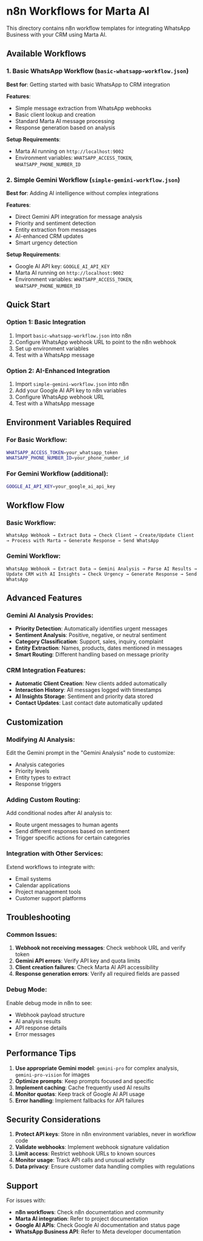 # n8n Workflows for Marta AI

This directory contains n8n workflow templates for integrating WhatsApp Business with your CRM using Marta AI.

## Available Workflows

### 1. Basic WhatsApp Workflow (`basic-whatsapp-workflow.json`)
**Best for**: Getting started with basic WhatsApp to CRM integration

**Features**:
- Simple message extraction from WhatsApp webhooks
- Basic client lookup and creation
- Standard Marta AI message processing
- Response generation based on analysis

**Setup Requirements**:
- Marta AI running on `http://localhost:9002`
- Environment variables: `WHATSAPP_ACCESS_TOKEN`, `WHATSAPP_PHONE_NUMBER_ID`

### 2. Simple Gemini Workflow (`simple-gemini-workflow.json`)
**Best for**: Adding AI intelligence without complex integrations

**Features**:
- Direct Gemini API integration for message analysis
- Priority and sentiment detection
- Entity extraction from messages
- AI-enhanced CRM updates
- Smart urgency detection

**Setup Requirements**:
- Google AI API key: `GOOGLE_AI_API_KEY`
- Marta AI running on `http://localhost:9002`
- Environment variables: `WHATSAPP_ACCESS_TOKEN`, `WHATSAPP_PHONE_NUMBER_ID`

## Quick Start

### Option 1: Basic Integration
1. Import `basic-whatsapp-workflow.json` into n8n
2. Configure WhatsApp webhook URL to point to the n8n webhook
3. Set up environment variables
4. Test with a WhatsApp message

### Option 2: AI-Enhanced Integration
1. Import `simple-gemini-workflow.json` into n8n
2. Add your Google AI API key to n8n variables
3. Configure WhatsApp webhook URL
4. Test with a WhatsApp message

## Environment Variables Required

### For Basic Workflow:
```bash
WHATSAPP_ACCESS_TOKEN=your_whatsapp_token
WHATSAPP_PHONE_NUMBER_ID=your_phone_number_id
```

### For Gemini Workflow (additional):
```bash
GOOGLE_AI_API_KEY=your_google_ai_api_key
```

## Workflow Flow

### Basic Workflow:
```
WhatsApp Webhook → Extract Data → Check Client → Create/Update Client → Process with Marta → Generate Response → Send WhatsApp
```

### Gemini Workflow:
```
WhatsApp Webhook → Extract Data → Gemini Analysis → Parse AI Results → Update CRM with AI Insights → Check Urgency → Generate Response → Send WhatsApp
```

## Advanced Features

### Gemini AI Analysis Provides:
- **Priority Detection**: Automatically identifies urgent messages
- **Sentiment Analysis**: Positive, negative, or neutral sentiment
- **Category Classification**: Support, sales, inquiry, complaint
- **Entity Extraction**: Names, products, dates mentioned in messages
- **Smart Routing**: Different handling based on message priority

### CRM Integration Features:
- **Automatic Client Creation**: New clients added automatically
- **Interaction History**: All messages logged with timestamps
- **AI Insights Storage**: Sentiment and priority data stored
- **Contact Updates**: Last contact date automatically updated

## Customization

### Modifying AI Analysis:
Edit the Gemini prompt in the "Gemini Analysis" node to customize:
- Analysis categories
- Priority levels
- Entity types to extract
- Response triggers

### Adding Custom Routing:
Add conditional nodes after AI analysis to:
- Route urgent messages to human agents
- Send different responses based on sentiment
- Trigger specific actions for certain categories

### Integration with Other Services:
Extend workflows to integrate with:
- Email systems
- Calendar applications
- Project management tools
- Customer support platforms

## Troubleshooting

### Common Issues:
1. **Webhook not receiving messages**: Check webhook URL and verify token
2. **Gemini API errors**: Verify API key and quota limits
3. **Client creation failures**: Check Marta AI API accessibility
4. **Response generation errors**: Verify all required fields are passed

### Debug Mode:
Enable debug mode in n8n to see:
- Webhook payload structure
- AI analysis results
- API response details
- Error messages

## Performance Tips

1. **Use appropriate Gemini model**: `gemini-pro` for complex analysis, `gemini-pro-vision` for images
2. **Optimize prompts**: Keep prompts focused and specific
3. **Implement caching**: Cache frequently used AI results
4. **Monitor quotas**: Keep track of Google AI API usage
5. **Error handling**: Implement fallbacks for API failures

## Security Considerations

1. **Protect API keys**: Store in n8n environment variables, never in workflow code
2. **Validate webhooks**: Implement webhook signature validation
3. **Limit access**: Restrict webhook URLs to known sources
4. **Monitor usage**: Track API calls and unusual activity
5. **Data privacy**: Ensure customer data handling complies with regulations

## Support

For issues with:
- **n8n workflows**: Check n8n documentation and community
- **Marta AI integration**: Refer to project documentation
- **Google AI APIs**: Check Google AI documentation and status page
- **WhatsApp Business API**: Refer to Meta developer documentation